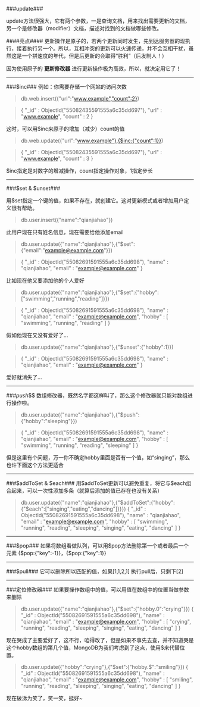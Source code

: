 ###update###

update方法很强大，它有两个参数，一是查询文档，用来找出需要更新的文档，另一个是修改器（modifier）文档，描述对找到的文档做哪些修改。

####亮点####
更新操作是原子的，若两个更新同时发生，先到达服务器的现执行，接着执行另一个。所以，互相冲突的更新可以火速传递，并不会互相干扰，虽然这是一个拼速度的年代，但是后更新的会取得“胜利”（后发制人！）

因为使用原子的 **更新修改器** 进行更新操作极为高效，所以，就决定用它了！

***

###$inc###
例如：你需要存储一个网站的访问次数
> db.web.insert({"url":"www.example","count":2})

> { "_id" : ObjectId("55082435591555a6c35dd697"), "url" : "www.example", "count" : 2 }

这时，可以用$inc来原子的增加（减少）count的值
> db.web.update({"url":"www.example"},{$inc:{"count":1}})

> { "_id" : ObjectId("55082435591555a6c35dd697"), "url" : "www.example", "count" : 3 }

$inc指定是对数字的增减操作，count指定操作对象，1指定步长

***

###$set & $unset###

用$set指定一个键的值，如果不存在，就创建它。这对更新模式或者增加用户定义很有帮助。
> db.user.insert({"name":"qianjiahao"})

此用户现在只有姓名信息，现在需要给他添加email
> db.user.update({"name":"qianjiahao"},{"$set":{"email":"example@example.com"}})

> { "_id" : ObjectId("55082691591555a6c35dd698"), "name" : "qianjiahao", "email" : "example@example.com" }

比如现在他又要添加他的个人爱好
> db.user.update({"name":"qianjiahao"},{"$set":{"hobby":["swimming","running","reading"]}})

> { "_id" : ObjectId("55082691591555a6c35dd698"), "name" : "qianjiahao", "email" : "example@example.com", "hobby" : [ "swimming", "running", "reading" ] }

假如他现在又没有爱好了...
> db.user.update({"name":"qianjiahao"},{"$unset":{"hobby":1}})

> { "_id" : ObjectId("55082691591555a6c35dd698"), "name" : "qianjiahao", "email" : "example@example.com" }

爱好就消失了...

***

###$push$$$
数组修改器，既然名字都这样叫了，那么这个修改器就只能对数组进行操作啦。
> db.user.update({"name":"qianjiahao"},{"$push":{"hobby":"sleeping"}})

> { "_id" : ObjectId("55082691591555a6c35dd698"), "name" : "qianjiahao", "email" : "example@example.com", "hobby" : [ "swimming", "running", "reading", "sleeping" ] }

但是这里有个问题，万一你不确定hobby里面是否有一个值，如“singing”，那么也许下面这个方法更适合

***

###$addToSet & $each###
用$addToSet更新可以避免重复，将它与$each组合起来，可以一次性添加多条（就算后添加的值已存在也没有关系）
> db.user.update({"name":"qianjiahao"},{"$addToSet":{"hobby":{"$each":["singing","eating","dancing"]}}})
> { "_id" : ObjectId("55082691591555a6c35dd698"), "name" : "qianjiahao", "email" : "example@example.com", "hobby" : [ "swimming", "running", "reading", "sleeping", "singing", "eating", "dancing" ] }

***

###$pop###
如果将数组看做队列，可以用$pop方法删除第一个或者最后一个元素
{$pop:{"key":-1}}，{$pop:{"key":1}}

***

###$pull###
它可以删除所以匹配的值，如果[1,1,2,1] 执行pull后，只剩下[2]

***

###定位修改器###
如果要操作数组中的值，可以用值在数组中的位置当做参数来删除
> db.user.update({"name":"qianjiahao"},{"$set":{"hobby.0":"crying"}})
{ "_id" : ObjectId("55082691591555a6c35dd698"), "name" : "qianjiahao", "email" : "example@example.com", "hobby" : [ "crying", "running", "reading", "sleeping", "singing", "eating", "dancing" ] }

现在哭成了主要爱好了，这不行，咱得改了，但是如果不事先去查，并不知道哭是这个hobby数组的第几个值，MongoDB为我们考虑到了这点，使用$来代替位置。
> db.user.update({"hobby":"crying"},{"$set":{"hobby.$":"smiling"}})
> { "_id" : ObjectId("55082691591555a6c35dd698"), "name" : "qianjiahao", "email" : "example@example.com", "hobby" : [ "smiling", "running", "reading", "sleeping", "singing", "eating", "dancing" ] }

现在破涕为笑了，笑一笑，挺好~